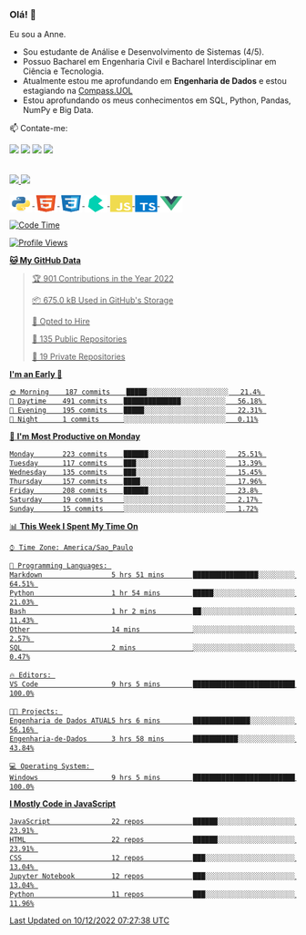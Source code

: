 ### Olá! 👋
Eu sou a Anne. 
- Sou estudante de Análise e Desenvolvimento de Sistemas (4/5).
- Possuo Bacharel em Engenharia Civil e Bacharel Interdisciplinar em Ciência e Tecnologia.
- Atualmente estou me aprofundando em **Engenharia de Dados** e estou estagiando na [Compass.UOL](https://compass.uol/pt/home/) 
- Estou aprofundando os meus conhecimentos em SQL, Python, Pandas, NumPy e Big Data.

📫 Contate-me: 

<div>
<a href="https://www.instagram.com/annekarolinefc/" target="_blank"><img src="https://img.shields.io/badge/-Instagram-%23E4405F?style=for-the-badge&logo=instagram&logoColor=white" target="_blank"></a> 
<a href = "mailto:annekarolinefc@gmail.com"><img src="https://img.shields.io/badge/-Gmail-%23333?style=for-the-badge&logo=gmail&logoColor=white" target="_blank"></a>
<a href="https://www.linkedin.com/in/devannekarolinefc/" target="_blank"><img src="https://img.shields.io/badge/-LinkedIn-%230077B5?style=for-the-badge&logo=linkedin&logoColor=white" target="_blank"></a> 
<a href="https://api.whatsapp.com/send?phone=5533991375118&text=Ol%C3%A1%20Anne!%20" target="_blank"><img src="https://img.shields.io/badge/WhatsApp-25D366?style=for-the-badge&logo=whatsapp&logoColor=white" target="_blank"></a>
</div>

</br>

</br>
<div>
  <a href="https://github.com/annekarolinefc">
  <img height="180em" src="https://github-readme-stats.vercel.app/api?username=annekarolinefc&show_icons=true&theme=dracula&include_all_commits=true&count_private=true"/>
  <img height="180em" src="https://github-readme-stats.vercel.app/api/top-langs/?username=annekarolinefc&layout=compact&langs_count=7&theme=dracula"/>
</div>
  
  <div style="display: inline_block"><br>  
  <img align="center" alt="Anne-Python" height="30" width="40" src="https://raw.githubusercontent.com/devicons/devicon/master/icons/python/python-original.svg">
  <img align="center" alt="Anne-HTML" height="30" width="40" src="https://raw.githubusercontent.com/devicons/devicon/master/icons/html5/html5-original.svg">
  <img align="center" alt="Anne-CSS" height="30" width="40"
 src="https://raw.githubusercontent.com/devicons/devicon/master/icons/css3/css3-original.svg">
  <img align="center" alt="Anne-Bulma" height="30" width="40"
 src="https://github.com/devicons/devicon/blob/master/icons/bulma/bulma-plain.svg">
  <img align="center" alt="Anne-Js" height="30" width="40" src="https://raw.githubusercontent.com/devicons/devicon/master/icons/javascript/javascript-plain.svg">
    <img align="center" alt="Anne-Ts" height="30" width="40" src="https://github.com/devicons/devicon/blob/master/icons/typescript/typescript-original.svg">
      <img align="center" alt="Anne-Vue" height="30" width="40" src="https://github.com/devicons/devicon/blob/master/icons/vuejs/vuejs-original.svg">
</div>
<!--
  <img align="center" alt="Anne-An" height="30" width="40" src="https://github.com/devicons/devicon/blob/master/icons/angularjs/angularjs-original.svg">

-->
</br>
</br>
</br>
<!--START_SECTION:waka-->
![Code Time](http://img.shields.io/badge/Code%20Time-114%20hrs%2025%20mins-blue)

![Profile Views](http://img.shields.io/badge/Profile%20Views-0-blue)

**🐱 My GitHub Data** 

> 🏆 901 Contributions in the Year 2022
 > 
> 📦 675.0 kB Used in GitHub's Storage 
 > 
> 💼 Opted to Hire
 > 
> 📜 135 Public Repositories 
 > 
> 🔑 19 Private Repositories  
 > 
**I'm an Early 🐤** 

```text
🌞 Morning    187 commits    █████░░░░░░░░░░░░░░░░░░░░   21.4% 
🌇 Daytime    491 commits    ██████████████░░░░░░░░░░░   56.18% 
🌃 Evening    195 commits    █████░░░░░░░░░░░░░░░░░░░░   22.31% 
🌙 Night      1 commits      ░░░░░░░░░░░░░░░░░░░░░░░░░   0.11%

```
📅 **I'm Most Productive on Monday** 

```text
Monday       223 commits    ██████░░░░░░░░░░░░░░░░░░░   25.51% 
Tuesday      117 commits    ███░░░░░░░░░░░░░░░░░░░░░░   13.39% 
Wednesday    135 commits    ███░░░░░░░░░░░░░░░░░░░░░░   15.45% 
Thursday     157 commits    ████░░░░░░░░░░░░░░░░░░░░░   17.96% 
Friday       208 commits    ██████░░░░░░░░░░░░░░░░░░░   23.8% 
Saturday     19 commits     ░░░░░░░░░░░░░░░░░░░░░░░░░   2.17% 
Sunday       15 commits     ░░░░░░░░░░░░░░░░░░░░░░░░░   1.72%

```


📊 **This Week I Spent My Time On** 

```text
⌚︎ Time Zone: America/Sao_Paulo

💬 Programming Languages: 
Markdown                 5 hrs 51 mins       ████████████████░░░░░░░░░   64.51% 
Python                   1 hr 54 mins        █████░░░░░░░░░░░░░░░░░░░░   21.03% 
Bash                     1 hr 2 mins         ██░░░░░░░░░░░░░░░░░░░░░░░   11.43% 
Other                    14 mins             ░░░░░░░░░░░░░░░░░░░░░░░░░   2.57% 
SQL                      2 mins              ░░░░░░░░░░░░░░░░░░░░░░░░░   0.47%

🔥 Editors: 
VS Code                  9 hrs 5 mins        █████████████████████████   100.0%

🐱‍💻 Projects: 
Engenharia de Dados ATUAL5 hrs 6 mins        ██████████████░░░░░░░░░░░   56.16% 
Engenharia-de-Dados      3 hrs 58 mins       ███████████░░░░░░░░░░░░░░   43.84%

💻 Operating System: 
Windows                  9 hrs 5 mins        █████████████████████████   100.0%

```

**I Mostly Code in JavaScript** 

```text
JavaScript               22 repos            ██████░░░░░░░░░░░░░░░░░░░   23.91% 
HTML                     22 repos            ██████░░░░░░░░░░░░░░░░░░░   23.91% 
CSS                      12 repos            ███░░░░░░░░░░░░░░░░░░░░░░   13.04% 
Jupyter Notebook         12 repos            ███░░░░░░░░░░░░░░░░░░░░░░   13.04% 
Python                   11 repos            ███░░░░░░░░░░░░░░░░░░░░░░   11.96%

```



 Last Updated on 10/12/2022 07:27:38 UTC
<!--END_SECTION:waka-->
  
